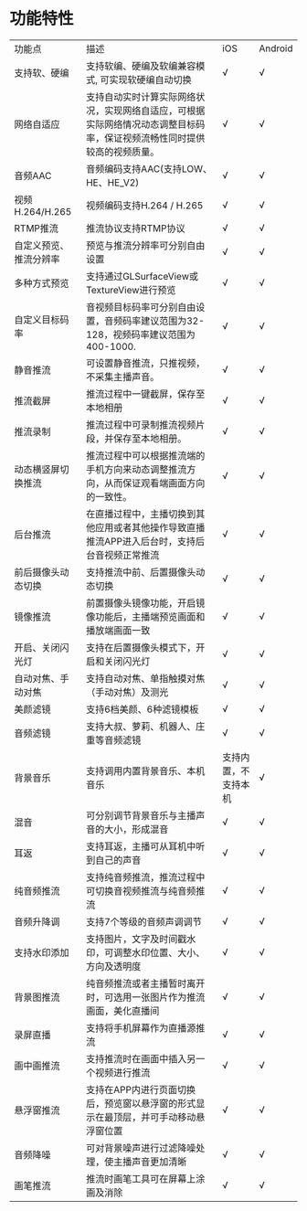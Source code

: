 # 功能特性 

<table>
<tr>
    <td>功能点</td>
    <td>描述</td>
    <td>iOS</td>
    <td>Android</td>
</tr>
<tr>
    <td>支持软、硬编</td>
    <td>支持软编、硬编及软编兼容模式, 可实现软硬编自动切换 </td>
    <td>√</td>
    <td>√</td>
</tr>
<tr>
    <td>网络自适应</td>
    <td>支持自动实时计算实际网络状况，实现网络自适应，可根据实际网络情况动态调整目标码率，保证视频流畅性同时提供较高的视频质量。</td>
    <td>√</td>
    <td>√</td>
</tr>
<tr>
    <td>音频AAC</td>
    <td>音频编码支持AAC(支持LOW、HE、HE_V2)</td>
    <td>√</td>
    <td>√</td>
</tr> 
<tr>
    <td>视频H.264/H.265</td>
    <td>视频编码支持H.264 / H.265</td>
    <td>√</td>
    <td>√</td>
</tr> 
<tr>
    <td>RTMP推流</td>
    <td>推流协议支持RTMP协议</td>
    <td>√</td>
    <td>√</td>
</tr>
<tr>
    <td>自定义预览、推流分辨率</td>
    <td>预览与推流分辨率可分别自由设置</td>
    <td>√</td>
    <td>√</td>
</tr> 
<tr>
    <td>多种方式预览</td>
    <td>支持通过GLSurfaceView或TextureView进行预览</td>
    <td>√</td>
    <td>√</td>
</tr>
<tr>
    <td>自定义目标码率</td>
    <td>音视频目标码率可分别自由设置，音频码率建议范围为32-128，视频码率建议范围为400-1000.</td>
    <td>√</td>
    <td>√</td>
</tr>
<tr>
    <td>静音推流</td>
    <td>可设置静音推流，只推视频，不采集主播声音。</td>
    <td>√</td>
    <td>√</td>
</tr>     
<tr>
    <td>推流截屏</td>
    <td>推流过程中一键截屏，保存至本地相册</td>
    <td>√</td>
    <td>√</td>
</tr> 
<tr>
    <td>推流录制</td>
    <td>推流过程中可录制推流视频片段，并保存至本地相册。</td>
    <td>√</td>
    <td>√</td>
</tr>
<tr>
    <td>动态横竖屏切换推流</td>
    <td>推流过程中可以根据推流端的手机方向来动态调整推流方向，从而保证观看端画面方向的一致性。</td>
    <td>√</td>
    <td>√</td>
</tr>
<tr>
    <td>后台推流</td>
    <td>在直播过程中，主播切换到其他应用或者其他操作导致直播推流APP进入后台时，支持后台音视频正常推流</td>
    <td>√</td>
    <td>√</td>
</tr>
<tr>
    <td>前后摄像头动态切换</td>
    <td>支持推流中前、后置摄像头动态切换</td>
    <td>√</td>
    <td>√</td>
</tr> 
<tr>
    <td>镜像推流</td>
    <td>前置摄像头镜像功能，开启镜像功能后，主播端预览画面和播放端画面一致</td>
    <td>√</td>
    <td>√</td>
</tr>
<tr>
    <td>开启、关闭闪光灯</td>
    <td>支持在后置摄像头模式下，开启和关闭闪光灯</td>
    <td>√</td>
    <td>√</td>
</tr>
<tr>
    <td>自动对焦、手动对焦</td>
    <td>支持自动对焦、单指触摸对焦（手动对焦）及测光</td>
    <td>√</td>
    <td>√</td>
</tr>
<tr>
    <td>美颜滤镜</td>
    <td>支持6档美颜、6种滤镜模板</td>
    <td>√</td>
    <td>√</td>
</tr>
<tr>
    <td>音频滤镜</td>
    <td>支持大叔、萝莉、机器人、庄重等音频滤镜</td>
    <td>√</td>
    <td>√</td>
</tr>
<tr>
    <td>背景音乐</td>
    <td>支持调用内置背景音乐、本机音乐</td>
    <td>支持内置，不支持本机</td>
    <td>√</td>
</tr> 
<tr>
    <td>混音</td>
    <td>可分别调节背景音乐与主播声音的大小，形成混音</td>
    <td>√</td>
    <td>√</td>
</tr> 
<tr>
    <td>耳返</td>
    <td>支持耳返，主播可从耳机中听到自己的声音</td>
    <td>√</td>
    <td>√</td>
</tr>
<tr>
    <td>纯音频推流</td>
    <td>支持纯音频推流，推流过程中可切换音视频推流与纯音频推流</td>
    <td>√</td>
    <td>√</td>
</tr> 
<tr>
    <td>音频升降调</td>
    <td>支持7个等级的音频声调调节</td>
    <td>√</td>
    <td>√</td>
</tr>     
<tr>
    <td>支持水印添加</td>
    <td>支持图片，文字及时间戳水印，可调整水印位置、大小、方向及透明度</td>
    <td>√</td>
    <td>√</td>
</tr>    
<tr>
    <td>背景图推流</td>
    <td>纯音频推流或者主播暂时离开时，可选用一张图片作为推流画面，美化直播间</td>
    <td>√</td>
    <td>√</td>
</tr>
<tr>
    <td>录屏直播</td>
    <td>支持将手机屏幕作为直播源推流</td>
    <td>√</td>
    <td>√</td>
</tr>    
<tr>
    <td>画中画推流</td>
    <td>支持推流时在画面中插入另一个视频进行推流</td>
    <td>√</td>
    <td>√</td>
</tr>    
<tr>
    <td>悬浮窗推流</td>
    <td>支持在APP内进行页面切换后，预览窗以悬浮窗的形式显示在最顶层，并可手动移动悬浮窗位置</td>
    <td>√</td>
    <td>√</td>
</tr>     
<tr>
    <td>音频降噪</td>
    <td>可对背景噪声进行过滤降噪处理，使主播声音更加清晰</td>
    <td>√</td>
    <td>√</td>
</tr>    
<tr>
    <td>画笔推流</td>
    <td>推流时画笔工具可在屏幕上涂画及消除</td>
    <td>√</td>
    <td>√</td>
</tr>              
</table>


